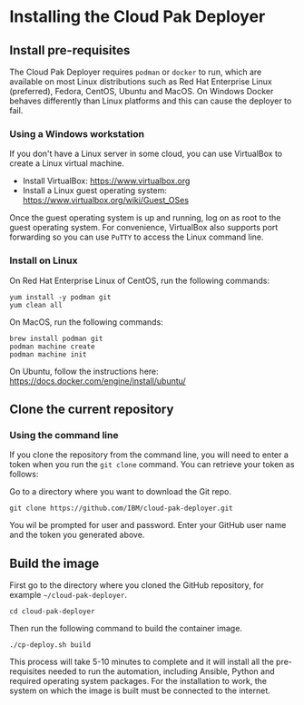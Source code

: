 # Installing the Cloud Pak Deployer

## Install pre-requisites
The Cloud Pak Deployer requires `podman` or `docker` to run, which are available on most Linux distributions such as Red Hat Enterprise Linux (preferred), Fedora, CentOS, Ubuntu and MacOS. On Windows Docker behaves differently than Linux platforms and this can cause the deployer to fail.

### Using a Windows workstation
If you don't have a Linux server in some cloud, you can use VirtualBox to create a Linux virtual machine.

* Install VirtualBox: https://www.virtualbox.org
* Install a Linux guest operating system: https://www.virtualbox.org/wiki/Guest_OSes

Once the guest operating system is up and running, log on as root to the guest operating system. For convenience, VirtualBox also supports port forwarding so you can use `PuTTY` to access the Linux command line.

### Install on Linux
On Red Hat Enterprise Linux of CentOS, run the following commands:
```
yum install -y podman git
yum clean all
```

On MacOS, run the following commands:
```
brew install podman git
podman machine create
podman machine init
```

On Ubuntu, follow the instructions here: https://docs.docker.com/engine/install/ubuntu/

## Clone the current repository

### Using the command line
If you clone the repository from the command line, you will need to enter a token when you run the `git clone` command. You can retrieve your token as follows:

Go to a directory where you want to download the Git repo.
```
git clone https://github.com/IBM/cloud-pak-deployer.git
```
You wil be prompted for user and password. Enter your GitHub user name and the token you generated above.

## Build the image
First go to the directory where you cloned the GitHub repository, for example `~/cloud-pak-deployer`.
```
cd cloud-pak-deployer
```

Then run the following command to build the container image.
```
./cp-deploy.sh build
```

This process will take 5-10 minutes to complete and it will install all the pre-requisites needed to run the automation, including Ansible, Python and required operating system packages. For the installation to work, the system on which the image is built must be connected to the internet.